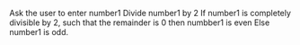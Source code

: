 Ask the user to enter number1
Divide number1 by 2
If number1 is completely divisible by 2, such that the remainder is 0 then numbber1 is even
Else number1 is odd.
